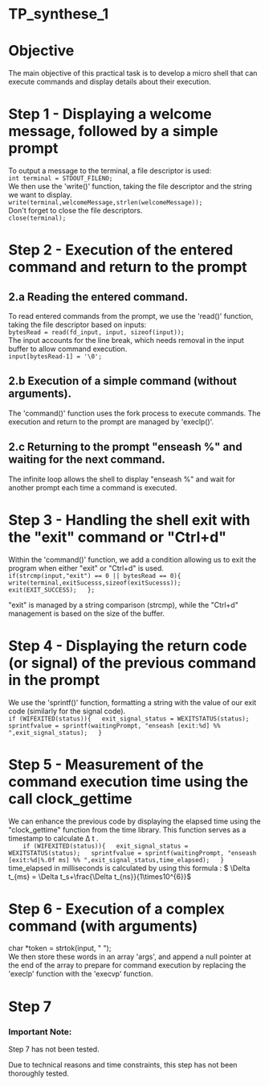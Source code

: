 # TP_synthese_1
# Objective  
The main objective of this practical task is to develop a micro shell that can execute commands and display details about their execution.  
# Step 1 - Displaying a welcome message, followed by a simple prompt  
To output a message to the terminal, a file descriptor is used:  
`int terminal = STDOUT_FILENO;`  
We then use the 'write()' function, taking the file descriptor and the string we want to display.  
`write(terminal,welcomeMessage,strlen(welcomeMessage));`  
Don't forget to close the file descriptors.  
`close(terminal);`  
# Step 2 - Execution of the entered command and return to the prompt  
## 2.a Reading the entered command.  
To read entered commands from the prompt, we use the 'read()' function, taking the file descriptor based on inputs:  
`bytesRead = read(fd_input, input, sizeof(input));`  
The input accounts for the line break, which needs removal in the input buffer to allow command execution.  
`input[bytesRead-1] = '\0';`  
## 2.b Execution of a simple command (without arguments).  
The 'command()' function uses the fork process to execute commands. The execution and return to the prompt are managed by 'execlp()'.  
## 2.c Returning to the prompt "enseash %" and waiting for the next command.  
The infinite loop allows the shell to display "enseash %" and wait for another prompt each time a command is executed.  
# Step 3 - Handling the shell exit with the "exit" command or "Ctrl+d"  
Within the 'command()' function, we add a condition allowing us to exit the program when either "exit" or "Ctrl+d" is used.  
`if(strcmp(input,"exit") == 0 || bytesRead == 0){     
        write(terminal,exitSucesss,sizeof(exitSucesss));    
        exit(EXIT_SUCCESS);  
    }; `


"exit" is managed by a string comparison (strcmp), while the "Ctrl+d" management is based on the size of the buffer.  
# Step 4 - Displaying the return code (or signal) of the previous command in the prompt  
We use the 'sprintf()' function, formatting a string with the value of our exit code (similarly for the signal code).  
`if (WIFEXITED(status)){  
    exit_signal_status = WEXITSTATUS(status);  
    sprintfvalue = sprintf(waitingPrompt, "enseash [exit:%d] %% ",exit_signal_status);  
}`  
# Step 5 - Measurement of the command execution time using the call clock_gettime  
We can enhance the previous code by displaying the elapsed time using the "clock_gettime" function from the time library. This function serves as a timestamp to calculate Δ t .  
`    if (WIFEXITED(status)){  
        exit_signal_status = WEXITSTATUS(status);  
        sprintfvalue = sprintf(waitingPrompt, "enseash [exit:%d|%.0f ms] %% ",exit_signal_status,time_elapsed);  
    }`  
time_elapsed in milliseconds is calculated by using this formula : $ \Delta t_{ms} = \Delta t_s+\frac{\Delta t_{ns}}{1\times10^{6}}$  
# Step 6 - Execution of a complex command (with arguments)  
char *token = strtok(input, " ");  
We then store these words in an array 'args', and append a null pointer at the end of the array to prepare for command execution by replacing the 'execlp' function with the 'execvp' function.  
# Step 7  
### Important Note:
Step 7 has not been tested.

Due to technical reasons and time constraints, this step has not been thoroughly tested.
  

